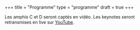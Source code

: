 +++
title = "Programme"
type = "programme"
draft = true
+++

<div class="text-center lead">
    Les amphis C et D seront captés en vidéo.
    Les keynotes seront retransmises en live sur <a href="https://www.youtube.com/channel/UCVelKVoLQIhwx9C2LWf-CDA">YouTube</a>.
</div>
